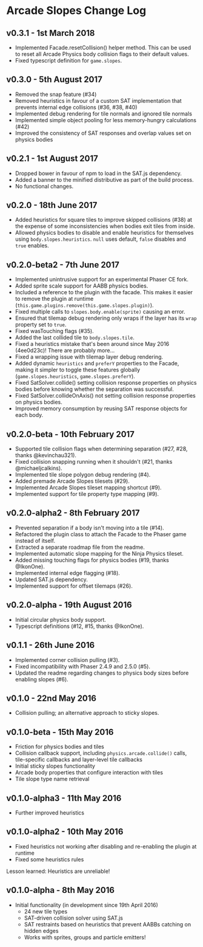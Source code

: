 # Arcade Slopes Change Log

## v0.3.1 - 1st March 2018
- Implemented Facade.resetCollision() helper method. This can be used to reset
  all Arcade Physics body collision flags to their default values.
- Fixed typescript definition for `game.slopes`.

## v0.3.0 - 5th August 2017
- Removed the snap feature (#34)
- Removed heuristics in favour of a custom SAT implementation that prevents
  internal edge collisions (#36, #38, #40)
- Implemented debug rendering for tile normals and ignored tile normals
- Implemented simple object pooling for less memory-hungry calculations (#42)
- Improved the consistency of SAT responses and overlap values set on physics
  bodies

## v0.2.1 - 1st August 2017
- Dropped bower in favour of npm to load in the SAT.js dependency.
- Added a banner to the minified distributive as part of the build process.
- No functional changes.

## v0.2.0 - 18th June 2017
- Added heuristics for square tiles to improve skipped collisions (#38) at the
  expense of some inconsistencies when bodies exit tiles from inside.
- Allowed physics bodies to disable and enable heuristics for themselves using
  `body.slopes.heuristics`. `null` uses default, `false` disables and `true`
  enables.

## v0.2.0-beta2 - 7th June 2017
- Implemented unintrusive support for an experimental Phaser CE fork.
- Added sprite scale support for AABB physics bodies.
- Included a reference to the plugin with the facade. This makes it easier to
  remove the plugin at runtime
  (`this.game.plugins.remove(this.game.slopes.plugin)`).
- Fixed multiple calls to `slopes.body.enable(sprite)` causing an error.
- Ensured that tilemap debug rendering only wraps if the layer has its `wrap`
  property set to `true`.
- Fixed wasTouching flags (#35).
- Added the last collided tile to `body.slopes.tile`.
- Fixed a heuristics mistake that's been around since May 2016 (4ee0d23c)! There
  are probably more...
- Fixed a wrapping issue with tilemap layer debug rendering.
- Added dynamic `heuristics` and `preferY` properties to the Facade, making it
  simpler to toggle these features globally (`game.slopes.heuristics`,
  `game.slopes.preferY`).
- Fixed SatSolver.collide() setting collision response properties on physics
  bodies before knowing whether the separation was successful.
- Fixed SatSolver.collideOnAxis() not setting collision response properties on
  physics bodies.
- Improved memory consumption by reusing SAT response objects for each body.

## v0.2.0-beta - 10th February 2017
- Supported tile collision flags when determining separation (#27, #28,
  thanks @kevinchau321).
- Fixed collision snapping running when it shouldn't (#21, thanks
  @michaeljcalkins).
- Implemented tile slope polygon debug rendering (#4).
- Added premade Arcade Slopes tilesets (#29).
- Implemented Arcade Slopes tileset mapping shortcut (#9).
- Implemented support for tile property type mapping (#9).

## v0.2.0-alpha2 - 8th February 2017
- Prevented separation if a body isn't moving into a tile (#14).
- Refactored the plugin class to attach the Facade to the Phaser game instead of
  itself.
- Extracted a separate roadmap file from the readme.
- Implemented automatic slope mapping for the Ninja Physics tileset.
- Added missing touching flags for physics bodies (#19, thanks @IkonOne).
- Implemented internal edge flagging (#18).
- Updated SAT.js dependency.
- Implemented support for offset tilemaps (#26).

## v0.2.0-alpha - 19th August 2016
- Initial circular physics body support.
- Typescript definitions (#12, #15, thanks @IkonOne).

## v0.1.1 - 26th June 2016
- Implemented corner collision pulling (#3).
- Fixed incompatibility with Phaser 2.4.9 and 2.5.0 (#5).
- Updated the readme regarding changes to physics body sizes before enabling
  slopes (#6).

## v0.1.0 - 22nd May 2016
- Collision pulling; an alternative approach to sticky slopes.

## v0.1.0-beta - 15th May 2016
- Friction for physics bodies and tiles
- Collision callback support, including `physics.arcade.collide()` calls,
  tile-specific callbacks and layer-level tile callbacks
- Initial sticky slopes functionality
- Arcade body properties that configure interaction with tiles
- Tile slope type name retrieval

## v0.1.0-alpha3 - 11th May 2016
- Further improved heuristics

## v0.1.0-alpha2 - 10th May 2016
- Fixed heuristics not working after disabling and re-enabling the plugin at
  runtime
- Fixed some heuristics rules

Lesson learned: Heuristics are unreliable!

## v0.1.0-alpha - 8th May 2016
- Initial functionality (in development since 19th April 2016)
  - 24 new tile types
  - SAT-driven collision solver using SAT.js
  - SAT restraints based on heuristics that prevent AABBs catching on hidden
    edges
  - Works with sprites, groups and particle emitters!
